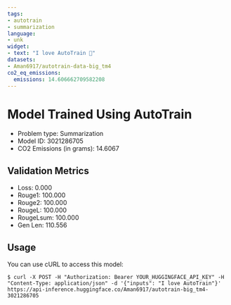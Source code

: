 ```yaml
---
tags:
- autotrain
- summarization
language:
- unk
widget:
- text: "I love AutoTrain 🤗"
datasets:
- Aman6917/autotrain-data-big_tm4
co2_eq_emissions:
  emissions: 14.606662709582208
---
```


# Model Trained Using AutoTrain

- Problem type: Summarization
- Model ID: 3021286705
- CO2 Emissions (in grams): 14.6067

## Validation Metrics

- Loss: 0.000
- Rouge1: 100.000
- Rouge2: 100.000
- RougeL: 100.000
- RougeLsum: 100.000
- Gen Len: 110.556

## Usage

You can use cURL to access this model:

```
$ curl -X POST -H "Authorization: Bearer YOUR_HUGGINGFACE_API_KEY" -H "Content-Type: application/json" -d '{"inputs": "I love AutoTrain"}' https://api-inference.huggingface.co/Aman6917/autotrain-big_tm4-3021286705
```